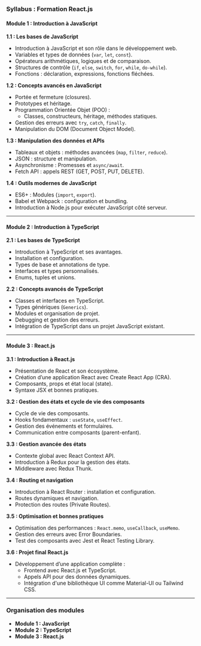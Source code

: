 ### **Syllabus : Formation React.js**

#### **Module 1 : Introduction à JavaScript**

**1.1 : Les bases de JavaScript**  
- Introduction à JavaScript et son rôle dans le développement web.  
- Variables et types de données (`var`, `let`, `const`).  
- Opérateurs arithmétiques, logiques et de comparaison.  
- Structures de contrôle (`if`, `else`, `switch`, `for`, `while`, `do-while`).  
- Fonctions : déclaration, expressions, fonctions fléchées.

**1.2 : Concepts avancés en JavaScript**  
- Portée et fermeture (closures).  
- Prototypes et héritage.  
- Programmation Orientée Objet (POO) :  
  - Classes, constructeurs, héritage, méthodes statiques.  
- Gestion des erreurs avec `try`, `catch`, `finally`.  
- Manipulation du DOM (Document Object Model).  

**1.3 : Manipulation des données et APIs**  
- Tableaux et objets : méthodes avancées (`map`, `filter`, `reduce`).  
- JSON : structure et manipulation.  
- Asynchronisme : Promesses et `async/await`.  
- Fetch API : appels REST (GET, POST, PUT, DELETE).  

**1.4 : Outils modernes de JavaScript**  
- ES6+ : Modules (`import`, `export`).  
- Babel et Webpack : configuration et bundling.  
- Introduction à Node.js pour exécuter JavaScript côté serveur.  

---

#### **Module 2 : Introduction à TypeScript**

**2.1 : Les bases de TypeScript**  
- Introduction à TypeScript et ses avantages.  
- Installation et configuration.  
- Types de base et annotations de type.  
- Interfaces et types personnalisés.  
- Enums, tuples et unions.

**2.2 : Concepts avancés de TypeScript**  
- Classes et interfaces en TypeScript.  
- Types génériques (`Generics`).  
- Modules et organisation de projet.  
- Debugging et gestion des erreurs.  
- Intégration de TypeScript dans un projet JavaScript existant.  

---

#### **Module 3 : React.js**

**3.1 : Introduction à React.js**  
- Présentation de React et son écosystème.  
- Création d’une application React avec Create React App (CRA).  
- Composants, props et état local (state).  
- Syntaxe JSX et bonnes pratiques.

**3.2 : Gestion des états et cycle de vie des composants**  
- Cycle de vie des composants.  
- Hooks fondamentaux : `useState`, `useEffect`.  
- Gestion des événements et formulaires.  
- Communication entre composants (parent-enfant).

**3.3 : Gestion avancée des états**  
- Contexte global avec React Context API.  
- Introduction à Redux pour la gestion des états.  
- Middleware avec Redux Thunk.  

**3.4 : Routing et navigation**  
- Introduction à React Router : installation et configuration.  
- Routes dynamiques et navigation.  
- Protection des routes (Private Routes).  

**3.5 : Optimisation et bonnes pratiques**  
- Optimisation des performances : `React.memo`, `useCallback`, `useMemo`.  
- Gestion des erreurs avec Error Boundaries.  
- Test des composants avec Jest et React Testing Library.

**3.6 : Projet final React.js**  
- Développement d’une application complète :  
  - Frontend avec React.js et TypeScript.  
  - Appels API pour des données dynamiques.  
  - Intégration d'une bibliothèque UI comme Material-UI ou Tailwind CSS.

---

### **Organisation des modules**  
- **Module 1 : JavaScript**  
- **Module 2 : TypeScript**  
- **Module 3 : React.js** 
